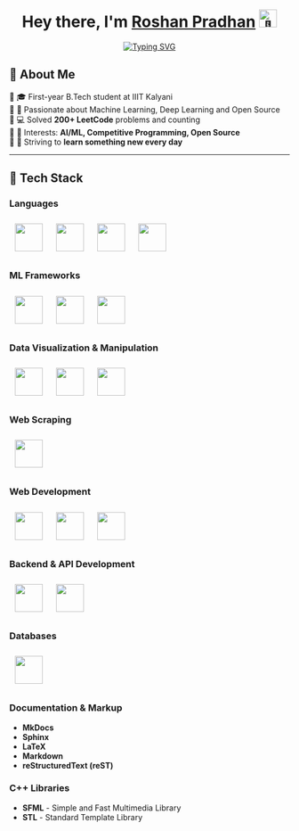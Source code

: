 <h1 align="center"> Hey there, I'm <a href="#" target="_blank">Roshan Pradhan</a>
<picture>
  <source srcset="https://fonts.gstatic.com/s/e/notoemoji/latest/1f31f/512.webp" type="image/webp">
  <img src="https://fonts.gstatic.com/s/e/notoemoji/latest/1f31f/512.gif#gh-light-mode-only" alt="🌟" width="32" height="32">
</picture>
</h1>

<div align="center">
  <a href="https://git.io/typing-svg">
    <img src="https://readme-typing-svg.demolab.com?font=Fira+Code&weight=600&size=30&duration=3000&pause=700&width=435&lines=Open+Source+Contributor;AI%2FML+Enthusiast;Fast+Learner" alt="Typing SVG" />
  </a>
</div>

## 🚀 About Me  
🔹 🎓 First-year B.Tech student at IIIT Kalyani  
🔹 🤖 Passionate about Machine Learning, Deep Learning and Open Source  
🔹 💻 Solved **200+ LeetCode** problems and counting  
🔹 📌 Interests: **AI/ML, Competitive Programming, Open Source**  
🔹 🚀 Striving to **learn something new every day**  

---

## 🚀 Tech Stack  

### **Languages**  
<p align="left">
  <img src="https://cdn.jsdelivr.net/gh/devicons/devicon/icons/python/python-original.svg" height="50" style="margin: 10px;"/>
  <img src="https://cdn.jsdelivr.net/gh/devicons/devicon/icons/cplusplus/cplusplus-original.svg" height="50" style="margin: 10px;"/>
  <img src="https://cdn.jsdelivr.net/gh/devicons/devicon/icons/c/c-original.svg" height="50" style="margin: 10px;"/>
  <img src="https://cdn.jsdelivr.net/gh/devicons/devicon/icons/javascript/javascript-original.svg" height="50" style="margin: 10px;"/>
</p>

### **ML Frameworks**  
<p align="left">
  <img src="https://cdn.jsdelivr.net/gh/devicons/devicon/icons/tensorflow/tensorflow-original.svg" height="50" style="margin: 10px;"/>
  <img src="https://upload.wikimedia.org/wikipedia/commons/a/ae/Keras_logo.svg" height="50" style="margin: 10px;"/>
  <img src="https://upload.wikimedia.org/wikipedia/commons/0/05/Scikit_learn_logo_small.svg" height="50" style="margin: 10px;"/>
</p>

### **Data Visualization & Manipulation**  
<p align="left">
  <img src="https://cdn.jsdelivr.net/gh/devicons/devicon/icons/numpy/numpy-original.svg" height="50" style="margin: 10px;"/>
  <img src="https://cdn.jsdelivr.net/gh/devicons/devicon/icons/pandas/pandas-original.svg" height="50" style="margin: 10px;"/>
  <img src="https://upload.wikimedia.org/wikipedia/commons/8/84/Matplotlib_icon.svg" height="50" style="margin: 10px;"/>
</p>

### **Web Scraping**  
<p align="left">
  <img src="https://upload.wikimedia.org/wikipedia/commons/d/d5/Selenium_Logo.png" height="50" style="margin: 10px;"/>
</p>

### **Web Development**  
<p align="left">
  <img src="https://cdn.jsdelivr.net/gh/devicons/devicon/icons/html5/html5-original.svg" height="50" style="margin: 10px;"/>
  <img src="https://cdn.jsdelivr.net/gh/devicons/devicon/icons/css3/css3-original.svg" height="50" style="margin: 10px;"/>
  <img src="https://cdn.jsdelivr.net/gh/devicons/devicon/icons/javascript/javascript-original.svg" height="50" style="margin: 10px;"/>
</p>

### **Backend & API Development**  
<p align="left">
  <img src="https://cdn.jsdelivr.net/gh/devicons/devicon/icons/fastapi/fastapi-original.svg" height="50" style="margin: 10px;"/>
  <img src="https://cdn.jsdelivr.net/gh/devicons/devicon/icons/django/django-plain.svg" height="50" style="margin: 10px;"/>
</p>

### **Databases**  
<p align="left">
  <img src="https://cdn.jsdelivr.net/gh/devicons/devicon/icons/mysql/mysql-original.svg" height="50" style="margin: 10px;"/>
</p>

### **Documentation & Markup**  
- **MkDocs**  
- **Sphinx**  
- **LaTeX**  
- **Markdown**  
- **reStructuredText (reST)**  

### **C++ Libraries**  
- **SFML** - Simple and Fast Multimedia Library  
- **STL** - Standard Template Library  
